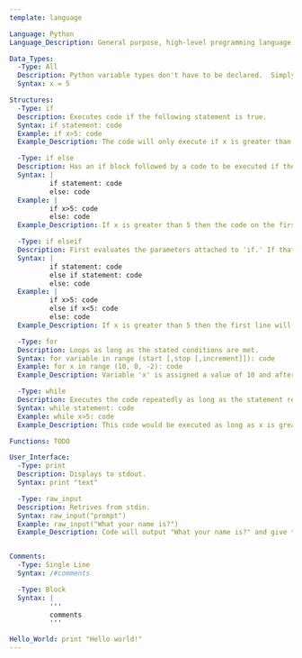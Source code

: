 ```yaml
---
template: language

Language: Python
Language_Description: General purpose, high-level programming language.

Data_Types:
  -Type: All
  Description: Python variable types don't have to be declared.  Simply creating a variable and setting it equal (with '=') to a value works.
  Syntax: x = 5

Structures:
  -Type: if
  Description: Executes code if the following statement is true.
  Syntax: if statement: code
  Example: if x>5: code
  Example_Description: The code will only execute if x is greater than 5.

  -Type: if else
  Description: Has an if block followed by a code to be executed if the if block isn't.
  Syntax: |
          if statement: code
          else: code
  Example: |
          if x>5: code
          else: code
  Example_Description: If x is greater than 5 then the code on the first line will be executed.  If x isn't greater than 5 then the second line of code will be executed.

  -Type: if elseif
  Description: First evaluates the parameters attached to 'if.' If that returns false then the code moves on to evaluate the 'else if.' If the else if also returns false then the program will execute the last code (the part following 'else').  Only the first statement to return true will be executed!
  Syntax: |
          if statement: code
          else if statement: code
          else: code
  Example: |
          if x>5: code
          else if x<5: code
          else: code
  Example_Description: If x is greater than 5 then the first line will execute.  If x is less than 5 then the second line will execute. If x is 5 then the third line will execute.

  -Type: for
  Description: Loops as long as the stated conditions are met.
  Syntax: for variable in range (start [,stop [,increment]]): code
  Example: for x in range (10, 0, -2): code
  Example_Description: Variable 'x' is assigned a value of 10 and after each execution of the code x's value is decreased by 2.  The code will execute until x equals 0.

  -Type: while
  Description: Executes the code repeatedly as long as the statement remains true.
  Syntax: while statement: code
  Example: while x>5: code
  Example_Description: This code would be executed as long as x is greater than 5 and would repeatedly execute until x wasn't greater than 5.

Functions: TODO

User_Interface:
  -Type: print
  Description: Displays to stdout.
  Syntax: print "text"

  -Type: raw_input
  Description: Retrives from stdin.
  Syntax: raw_input("prompt")
  Example: raw_input("What your name is?")
  Example_Description: Code will output "What your name is?" and give the chance for text to be input.


Comments:
  -Type: Single Line
  Syntax: /#comments

  -Type: Block
  Syntax: |
          '''
          comments
          '''

Hello_World: print "Hello world!"
---
```

